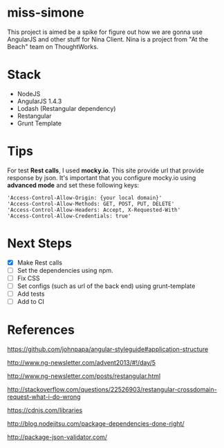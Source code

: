 # miss-simone
This project is aimed be a spike for figure out how we are gonna use AngularJS and other stuff for Nina Client.
Nina is a project from "At the Beach" team on ThoughtWorks.

# Stack
 - NodeJS
 - AngularJS 1.4.3
 - Lodash (Restangular dependency)
 - Restangular
 - Grunt Template
 
# Tips
For test **Rest calls**, I used **mocky.io**. This site provide url that provide response by json.
It's important that you configure mocky.io using **advanced mode** and set these following keys:

    'Access-Control-Allow-Origin: {your local domain}'
    'Access-Control-Allow-Methods: GET, POST, PUT, DELETE'
    'Access-Control-Allow-Headers: Accept, X-Requested-With'
    'Access-Control-Allow-Credentials: true'
 
# Next Steps
 - [x] Make Rest calls
 - [ ] Set the dependencies using npm.
 - [ ] Fix CSS
 - [ ] Set configs (such as url of the back end) using grunt-template
 - [ ] Add tests
 - [ ] Add to CI
 
# References
 https://github.com/johnpapa/angular-styleguide#application-structure

 http://www.ng-newsletter.com/advent2013/#!/day/5
 
 http://www.ng-newsletter.com/posts/restangular.html
 
 http://stackoverflow.com/questions/22526903/restangular-crossdomain-request-what-i-do-wrong

 https://cdnjs.com/libraries
 
 http://blog.nodejitsu.com/package-dependencies-done-right/
 
 http://package-json-validator.com/
